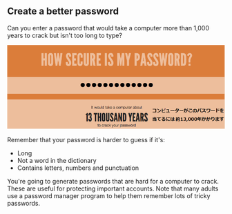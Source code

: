 ## Create a better password

Can you enter a password that would take a computer more than 1,000 years to crack but isn't too long to type?

![スクリーンショット](images/passwords-13000.png)

Remember that your password is harder to guess if it's:

+ Long
+ Not a word in the dictionary
+ Contains letters, numbers and punctuation

You're going to generate passwords that are hard for a computer to crack. These are useful for protecting important accounts. Note that many adults use a password manager program to help them remember lots of tricky passwords.
